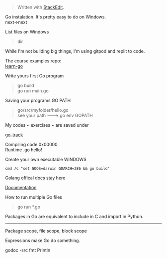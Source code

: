 ﻿


> Written with [StackEdit](https://stackedit.io/).

Go instalation. It's pretty easy to do on Windows.  
next->next  

List files on Windows 

> dir

While I'm not building big things, I'm using gitpod and replit to code.

 The course examples repo:  
 [learn-go](https://github.com/spacexjedi/learngo)

Write yours first Go program

> go build  
> go run main.go

Saving your programs GO PATH

> go/src/myfolder/hello.go  
> see your path --->  go env GOPATH

My codes ~ exercises ~ are saved under   

[go-track](https://github.com/spacexjedi/go-track)


Compiling code 0x00000   
Runtime .go hello!

Create your own executable  WINDOWS

`cmd /c "set GOOS=darwin GOARCH=386 && go build"`

Golang offical docs stay here  

[Documentation](https://tour.golang.org/)

How to run multiple Go files  

> go run *.go

Packages in Go  are equivalent to include in C and import in Python.

_______________________

Package scope, file scope, block scope  

Expressions make Go do something.  

godoc  -src fmt  Println












